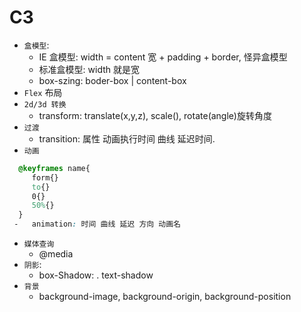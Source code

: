 # C3

-   `盒模型`:
    -   IE 盒模型: width = content 宽 + padding + border, 怪异盒模型
    -   标准盒模型: width 就是宽
    -   box-szing: boder-box | content-box
-   `Flex` 布局
-   `2d/3d 转换`
    -   transform: translate(x,y,z), scale(), rotate(angle)旋转角度
-   `过渡`
    -   transition: 属性 动画执行时间 曲线 延迟时间.
-   `动画`

```css
  @keyframes name{
     form{}
     to{}
     0{}
     50%{}
  }
 -   animation: 时间 曲线 延迟 方向 动画名
```

-   `媒体查询`
    -   @media
-   `阴影`:
    -   box-Shadow: . text-shadow
-   `背景`
    -   background-image, background-origin, background-position
